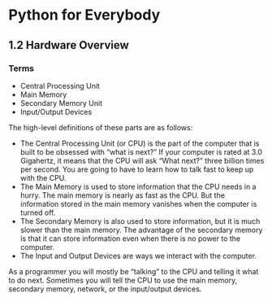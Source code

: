 # Python for Everybody

## 1.2 Hardware Overview

### Terms
* Central Processing Unit
* Main Memory
* Secondary Memory Unit
* Input/Output Devices

The high-level definitions of these parts are as follows:
* The Central Processing Unit (or CPU) is the part of the computer that is
built to be obsessed with “what is next?” If your computer is rated at 3.0
Gigahertz, it means that the CPU will ask “What next?” three billion times
per second. You are going to have to learn how to talk fast to keep up with
the CPU.
* The Main Memory is used to store information that the CPU needs in a
hurry. The main memory is nearly as fast as the CPU. But the information
stored in the main memory vanishes when the computer is turned off.
* The Secondary Memory is also used to store information, but it is much
slower than the main memory. The advantage of the secondary memory is
that it can store information even when there is no power to the computer.
* The Input and Output Devices are ways we interact with the computer.

As a programmer you will mostly be “talking” to the CPU and telling
it what to do next. Sometimes you will tell the CPU to use the main memory,
secondary memory, network, or the input/output devices.

